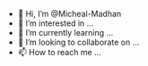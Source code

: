 - 👋 Hi, I’m @Micheal-Madhan
- 👀 I’m interested in ...
- 🌱 I’m currently learning ...
- 💞️ I’m looking to collaborate on ...
- 📫 How to reach me ...

<!---
Micheal-Madhan/Micheal-Madhan is a ✨ special ✨ repository because its `README.md` (this file) appears on your GitHub profile.
You can click the Preview link to take a look at your changes.
--->
